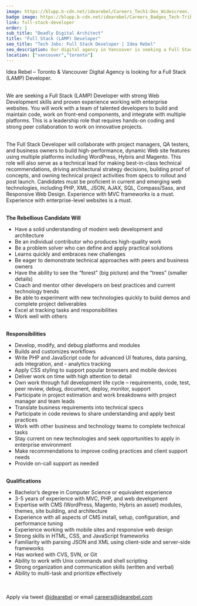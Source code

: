```yaml
---
image: https://blupp.b-cdn.net/idearebel/Careers_Tech1-Dev_Widescreen.jpg?quality=80&width=800
badge image: https://blupp.b-cdn.net/idearebel/Careers_Badges_Tech-Tribe.png?quality=80&width=800
link: full-stack-developer
order: 1
sub_title: "Deadly Digital Architect"
title: "Full Stack (LAMP) Developer"
seo_title: "Tech Jobs: Full Stack Developer | Idea Rebel"
seo_description: Our digital agency in Vancouver is seeking a Full Stack Developer with strong web development skills who is proficient in web technologies.
location: ["vancouver","toronto"]
---
```

Idea Rebel – Toronto & Vancouver Digital Agency is looking for a Full Stack (LAMP) Developer.

\
We are seeking a Full Stack (LAMP) Developer with strong Web Development skills and proven experience working with enterprise websites. You will work with a team of talented developers to build and maintain code, work on front-end components, and integrate with multiple platforms. This is a leadership role that requires hands-on coding and strong peer collaboration to work on innovative projects.

\
The Full Stack Developer will collaborate with project managers, QA testers, and business owners to build high-performance, dynamic Web site features using multiple platforms including WordPress, Hybris and Magento. This role will also serve as a technical lead for making best-in-class technical recommendations, driving architectural strategy decisions, building proof of concepts, and owning technical project activities from specs to rollout and post launch.  Candidates must be proficient in current and emerging web technologies, including PHP, XML, JSON, AJAX, SQL, Compass/Sass, and Responsive Web Design. Experience with MVC frameworks is a must. Experience with enterprise-level websites is a must.

\
**The Rebellious Candidate Will**
- Have a solid understanding of modern web development and architecture
- Be an individual contributor who produces high-quality work
- Be a problem solver who can define and apply practical solutions
- Learns quickly and embraces new challenges
- Be eager to demonstrate technical approaches with peers and business owners
- Have the ability to see the “forest” (big picture) and the “trees” (smaller details)
- Coach and mentor other developers on best practices and current technology trends
- Be able to experiment with new technologies quickly to build demos and complete project deliverables
- Excel at tracking tasks and responsibilities
- Work well with others

\
**Responsibilities**
- Develop, modify, and debug platforms and modules
- Builds and customizes workflows
- Write PHP and JavaScript code for advanced UI features, data parsing, ads integration, and - analytics tracking
- Apply CSS styling to support popular browsers and mobile devices
- Deliver work on time with high attention to detail
- Own work through full development life cycle – requirements, code, test, peer review, debug, document, deploy, monitor, support
- Participate in project estimation and work breakdowns with project manager and team leads
- Translate business requirements into technical specs
- Participate in code reviews to share understanding and apply best practices
- Work with other business and technology teams to complete technical tasks
- Stay current on new technologies and seek opportunities to apply in enterprise environment
- Make recommendations to improve coding practices and client support needs
- Provide on-call support as needed

\
**Qualifications**
- Bachelor’s degree in Computer Science or equivalent experience
- 3-5 years of experience with MVC, PHP, and web development
- Expertise with CMS (WordPress, Magento, Hybris an asset) modules, themes, site building, and architecture
- Experience with all aspects of CMS install, setup, configuration, and performance tuning
- Experience working with mobile sites and responsive web design
- Strong skills in HTML, CSS, and JavaScript frameworks
- Familiarity with parsing JSON and XML using client-side and server-side frameworks
- Has worked with CVS, SVN, or Git
- Ability to work with Unix commands and shell scripting
- Strong organization and communication skills (written and verbal)
- Ability to multi-task and prioritize effectively

\
\
Apply via tweet [@idearebel](https://x.com/idearebel) or email [careers@idearebel.com](mailto:careers@idearebel.com)
